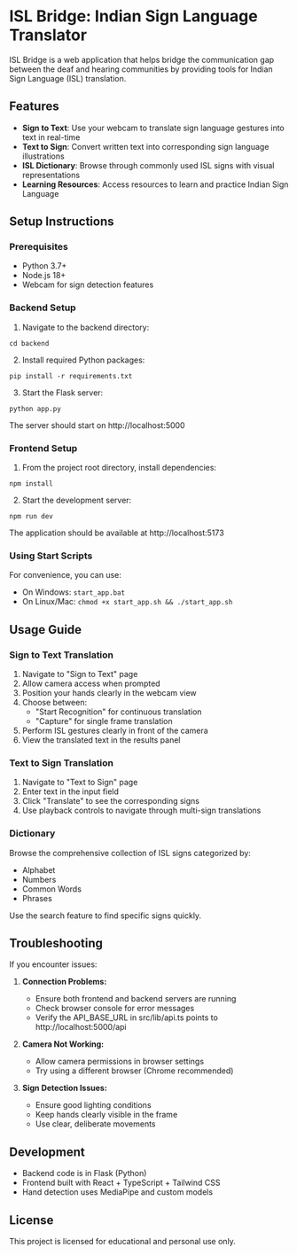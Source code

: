 
# ISL Bridge: Indian Sign Language Translator

ISL Bridge is a web application that helps bridge the communication gap between the deaf and hearing communities by providing tools for Indian Sign Language (ISL) translation.

## Features

- **Sign to Text**: Use your webcam to translate sign language gestures into text in real-time
- **Text to Sign**: Convert written text into corresponding sign language illustrations
- **ISL Dictionary**: Browse through commonly used ISL signs with visual representations
- **Learning Resources**: Access resources to learn and practice Indian Sign Language

## Setup Instructions

### Prerequisites

- Python 3.7+
- Node.js 18+
- Webcam for sign detection features

### Backend Setup

1. Navigate to the backend directory:
```
cd backend
```

2. Install required Python packages:
```
pip install -r requirements.txt
```

3. Start the Flask server:
```
python app.py
```
The server should start on http://localhost:5000

### Frontend Setup

1. From the project root directory, install dependencies:
```
npm install
```

2. Start the development server:
```
npm run dev
```
The application should be available at http://localhost:5173

### Using Start Scripts

For convenience, you can use:
- On Windows: `start_app.bat`
- On Linux/Mac: `chmod +x start_app.sh && ./start_app.sh`

## Usage Guide

### Sign to Text Translation

1. Navigate to "Sign to Text" page
2. Allow camera access when prompted
3. Position your hands clearly in the webcam view
4. Choose between:
   - "Start Recognition" for continuous translation
   - "Capture" for single frame translation
5. Perform ISL gestures clearly in front of the camera
6. View the translated text in the results panel

### Text to Sign Translation

1. Navigate to "Text to Sign" page
2. Enter text in the input field
3. Click "Translate" to see the corresponding signs
4. Use playback controls to navigate through multi-sign translations

### Dictionary

Browse the comprehensive collection of ISL signs categorized by:
- Alphabet
- Numbers
- Common Words
- Phrases

Use the search feature to find specific signs quickly.

## Troubleshooting

If you encounter issues:

1. **Connection Problems:**
   - Ensure both frontend and backend servers are running
   - Check browser console for error messages
   - Verify the API_BASE_URL in src/lib/api.ts points to http://localhost:5000/api

2. **Camera Not Working:**
   - Allow camera permissions in browser settings
   - Try using a different browser (Chrome recommended)

3. **Sign Detection Issues:**
   - Ensure good lighting conditions
   - Keep hands clearly visible in the frame
   - Use clear, deliberate movements

## Development

- Backend code is in Flask (Python)
- Frontend built with React + TypeScript + Tailwind CSS
- Hand detection uses MediaPipe and custom models

## License

This project is licensed for educational and personal use only.
